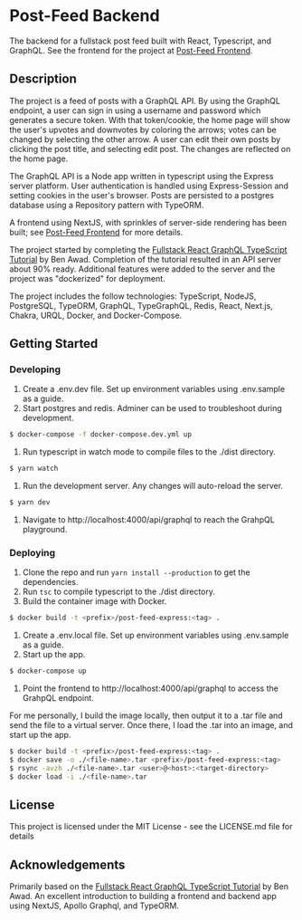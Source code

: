 # Post-Feed Backend

The backend for a fullstack post feed built with React, Typescript, and GraphQL. See the frontend for the project at [Post-Feed Frontend](https://github.com/mpetrus001/post-feed-nextjs).

## Description

The project is a feed of posts with a GraphQL API. By using the GraphQL endpoint, a user can sign in using a username and password which generates a secure token. With that token/cookie, the home page will show the user's upvotes and downvotes by coloring the arrows; votes can be changed by selecting the other arrow. A user can edit their own posts by clicking the post title, and selecting edit post. The changes are reflected on the home page.

The GraphQL API is a Node app written in typescript using the Express server platform. User authentication is handled using Express-Session and setting cookies in the user's browser. Posts are persisted to a postgres database using a Repository pattern with TypeORM.

A frontend using NextJS, with sprinkles of server-side rendering has been built; see [Post-Feed Frontend](https://github.com/mpetrus001/post-feed-nextjs) for more details.

The project started by completing the [Fullstack React GraphQL TypeScript Tutorial](https://youtu.be/I6ypD7qv3Z8) by Ben Awad. Completion of the tutorial resulted in an API server about 90% ready. Additional features were added to the server and the project was "dockerized" for deployment.

The project includes the follow technologies: TypeScript, NodeJS, PostgreSQL, TypeORM, GraphQL, TypeGraphQL, Redis, React, Next.js, Chakra, URQL, Docker, and Docker-Compose.

## Getting Started

### Developing

1. Create a .env.dev file. Set up environment variables using .env.sample as a guide.
1. Start postgres and redis. Adminer can be used to troubleshoot during development.

```bash
$ docker-compose -f docker-compose.dev.yml up
```

1. Run typescript in watch mode to compile files to the ./dist directory.

```bash
$ yarn watch
```

1. Run the development server. Any changes will auto-reload the server.

```bash
$ yarn dev
```

1. Navigate to http://localhost:4000/api/graphql to reach the GrahpQL playground.

### Deploying

1. Clone the repo and run `yarn install --production` to get the dependencies.
1. Run `tsc` to compile typescript to the ./dist directory.
1. Build the container image with Docker.

```bash
$ docker build -t <prefix>/post-feed-express:<tag> .
```

1. Create a .env.local file. Set up environment variables using .env.sample as a guide.
1. Start up the app.

```bash
$ docker-compose up
```

1. Point the frontend to http://localhost:4000/api/graphql to access the GrahpQL endpoint.

For me personally, I build the image locally, then output it to a .tar file and send the file to a virtual server. Once there, I load the .tar into an image, and start up the app.

```bash
$ docker build -t <prefix>/post-feed-express:<tag> .
$ docker save -o ./<file-name>.tar <prefix>/post-feed-express:<tag>
$ rsync -avzh ./<file-name>.tar <user>@<host>:<target-directory>
$ docker load -i ./<file-name>.tar
```

## License

This project is licensed under the MIT License - see the LICENSE.md file for details

## Acknowledgements

Primarily based on the [Fullstack React GraphQL TypeScript Tutorial](https://youtu.be/I6ypD7qv3Z8) by Ben Awad. An excellent introduction to building a frontend and backend app using NextJS, Apollo Graphql, and TypeORM.
